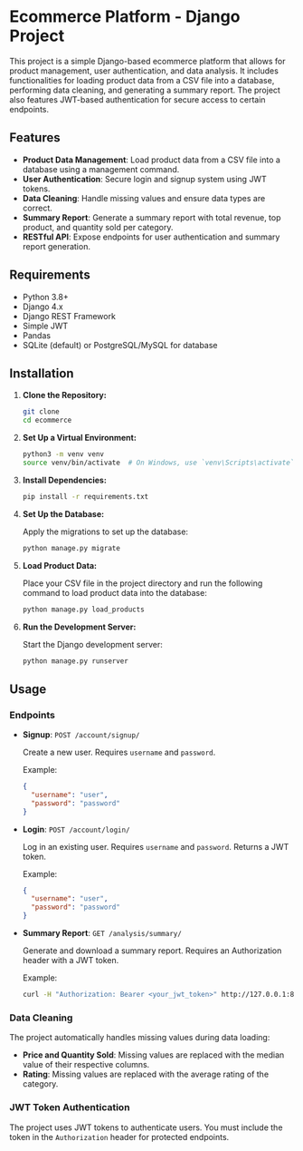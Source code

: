 
# Ecommerce Platform - Django Project

This project is a simple Django-based ecommerce platform that allows for product management, user authentication, and data analysis. It includes functionalities for loading product data from a CSV file into a database, performing data cleaning, and generating a summary report. The project also features JWT-based authentication for secure access to certain endpoints.

## Features

- **Product Data Management**: Load product data from a CSV file into a database using a management command.
- **User Authentication**: Secure login and signup system using JWT tokens.
- **Data Cleaning**: Handle missing values and ensure data types are correct.
- **Summary Report**: Generate a summary report with total revenue, top product, and quantity sold per category.
- **RESTful API**: Expose endpoints for user authentication and summary report generation.

## Requirements

- Python 3.8+
- Django 4.x
- Django REST Framework
- Simple JWT
- Pandas
- SQLite (default) or PostgreSQL/MySQL for database

## Installation

1. **Clone the Repository:**

   ```bash
   git clone 
   cd ecommerce
   ```

2. **Set Up a Virtual Environment:**

   ```bash
   python3 -m venv venv
   source venv/bin/activate  # On Windows, use `venv\Scripts\activate`
   ```

3. **Install Dependencies:**

   ```bash
   pip install -r requirements.txt
   ```

4. **Set Up the Database:**

   Apply the migrations to set up the database:

   ```bash
   python manage.py migrate
   ```

5. **Load Product Data:**

   Place your CSV file in the project directory and run the following command to load product data into the database:

   ```bash
   python manage.py load_products
   ```

6. **Run the Development Server:**

   Start the Django development server:

   ```bash
   python manage.py runserver
   ```

## Usage

### Endpoints

- **Signup**: `POST /account/signup/`

  Create a new user. Requires `username` and `password`.

  Example:
  ```json
  {
    "username": "user",
    "password": "password"
  }
  ```

- **Login**: `POST /account/login/`

  Log in an existing user. Requires `username` and `password`. Returns a JWT token.

  Example:
  ```json
  {
    "username": "user",
    "password": "password"
  }
  ```

- **Summary Report**: `GET /analysis/summary/`

  Generate and download a summary report. Requires an Authorization header with a JWT token.

  Example:
  ```bash
  curl -H "Authorization: Bearer <your_jwt_token>" http://127.0.0.1:8000/analysis/summary/
  ```

### Data Cleaning

The project automatically handles missing values during data loading:
- **Price and Quantity Sold**: Missing values are replaced with the median value of their respective columns.
- **Rating**: Missing values are replaced with the average rating of the category.

### JWT Token Authentication

The project uses JWT tokens to authenticate users. You must include the token in the `Authorization` header for protected endpoints.



